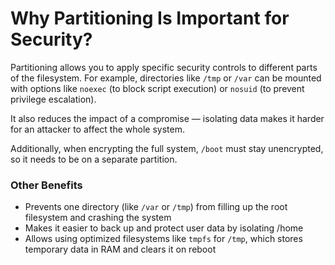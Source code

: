 # Why Partitioning Is Important for Security?

Partitioning allows you to apply specific security controls to different parts of the filesystem. For example, directories like `/tmp` or `/var` can be mounted with options like `noexec` (to block script execution) or `nosuid` (to prevent privilege escalation).

It also reduces the impact of a compromise — isolating data makes it harder for an attacker to affect the whole system.

Additionally, when encrypting the full system, `/boot` must stay unencrypted, so it needs to be on a separate partition.

### Other Benefits

* Prevents one directory (like `/var` or `/tmp`) from filling up the root filesystem and crashing the system
* Makes it easier to back up and protect user data by isolating /home
* Allows using optimized filesystems like `tmpfs` for `/tmp`, which stores temporary data in RAM and clears it on reboot
